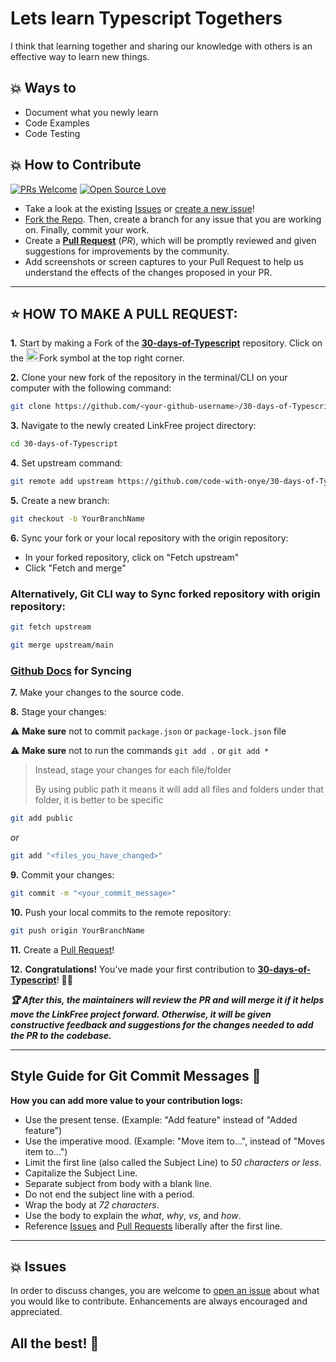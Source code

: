 
# Lets learn Typescript Togethers
I think that learning together and sharing our knowledge with others is an effective way to learn new things.

## 💥 Ways to 
 - Document what you newly learn 
 - Code Examples
 - Code Testing
 
## 💥 How to Contribute

[![PRs Welcome](https://img.shields.io/badge/PRs-welcome-brightgreen.svg?style=flat-square)](https://github.com/code-with-onye/30-days-of-Typescript/pulls)
[![Open Source Love](https://badges.frapsoft.com/os/v1/open-source.png?v=103)](https://github.com/code-with-onye/30-days-of-Typescript/)

- Take a look at the existing [Issues](https://github.com/code-with-onye/30-days-of-Typescript/issues) or [create a new issue](https://github.com/code-with-onye/30-days-of-Typescript/issues/new/choose)!
- [Fork the Repo](https://github.com/code-with-onye/30-days-of-Typescript/fork). Then, create a branch for any issue that you are working on. Finally, commit your work.
- Create a **[Pull Request](https://github.com/code-with-onye/30-days-of-Typescript/compare)** (_PR_), which will be promptly reviewed and given suggestions for improvements by the community.
- Add screenshots or screen captures to your Pull Request to help us understand the effects of the changes proposed in your PR.

---

## ⭐ HOW TO MAKE A PULL REQUEST:

**1.** Start by making a Fork of the [**30-days-of-Typescript**](https://github.com/code-with-onye/30-days-of-Typescript) repository. Click on the <a href="https://github.com/code-with-onye/30-days-of-Typescript/fork"><img src="https://i.imgur.com/G4z1kEe.png" height="21" width="21"></a>Fork symbol at the top right corner.

**2.** Clone your new fork of the repository in the terminal/CLI on your computer with the following command:

```bash
git clone https://github.com/<your-github-username>/30-days-of-Typescript
```

**3.** Navigate to the newly created LinkFree project directory:

```bash
cd 30-days-of-Typescript
```

**4.** Set upstream command:

```bash
git remote add upstream https://github.com/code-with-onye/30-days-of-Typescript.git
```

**5.** Create a new branch:

```bash
git checkout -b YourBranchName
```

**6.** Sync your fork or your local repository with the origin repository:

- In your forked repository, click on "Fetch upstream"
- Click "Fetch and merge"

### Alternatively, Git CLI way to Sync forked repository with origin repository:

```bash
git fetch upstream
```

```bash
git merge upstream/main
```

### [Github Docs](https://docs.github.com/en/github/collaborating-with-pull-requests/addressing-merge-conflicts/resolving-a-merge-conflict-on-github) for Syncing

**7.** Make your changes to the source code.

**8.** Stage your changes:

⚠️ **Make sure** not to commit `package.json` or `package-lock.json` file

⚠️ **Make sure** not to run the commands `git add .` or `git add *`

> Instead, stage your changes for each file/folder
>
> By using public path it means it will add all files and folders under that folder, it is better to be specific

```bash
git add public
```

_or_

```bash
git add "<files_you_have_changed>"
```

**9.** Commit your changes:

```bash
git commit -m "<your_commit_message>"
```

**10.** Push your local commits to the remote repository:

```bash
git push origin YourBranchName
```

**11.** Create a [Pull Request](https://help.github.com/en/github/collaborating-with-issues-and-pull-requests/creating-a-pull-request)!

**12.** **Congratulations!** You've made your first contribution to [**30-days-of-Typescript**](https://github.com/code-with-onye/30-days-of-Typescript/graphs/contributors)! 🙌🏼

**_:trophy: After this, the maintainers will review the PR and will merge it if it helps move the LinkFree project forward. Otherwise, it will be given constructive feedback and suggestions for the changes needed to add the PR to the codebase._**


---

## Style Guide for Git Commit Messages :memo:

**How you can add more value to your contribution logs:**

- Use the present tense. (Example: "Add feature" instead of "Added feature")
- Use the imperative mood. (Example: "Move item to...", instead of "Moves item to...")
- Limit the first line (also called the Subject Line) to _50 characters or less_.
- Capitalize the Subject Line.
- Separate subject from body with a blank line.
- Do not end the subject line with a period.
- Wrap the body at _72 characters_.
- Use the body to explain the _what_, _why_, _vs_, and _how_.
- Reference [Issues](https://github.com/code-with-onye/30-days-of-Typescript/issues) and [Pull Requests](https://github.com/code-with-onye/30-days-of-Typescript/pulls) liberally after the first line.

---

## 💥 Issues

In order to discuss changes, you are welcome to [open an issue](https://github.com/code-with-onye/30-days-of-Typescript/issues/new/choose) about what you would like to contribute. Enhancements are always encouraged and appreciated.

## All the best! 🥇
